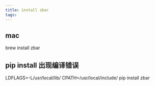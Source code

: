 ```yaml
---
title: install zbar
tags:
---
```



## mac 
brew install zbar

## pip install 出现编译错误

LDFLAGS=-L/usr/local/lib/ CPATH=/usr/local/include/ pip install zbar